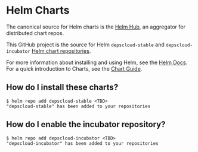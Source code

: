 # Helm Charts

The canonical source for Helm charts is the [Helm Hub](https://hub.helm.sh/), an aggregator for distributed chart repos.

This GitHub project is the source for Helm `depscloud-stable` and `depscloud-incubator` [Helm chart repositories](https://v3.helm.sh/docs/topics/chart_repository/).

For more information about installing and using Helm, see the [Helm Docs](https://helm.sh/docs/).
For a quick introduction to Charts, see the [Chart Guide](https://helm.sh/docs/topics/charts/).

## How do I install these charts?

```
$ helm repo add depscloud-stable <TBD>
"depscloud-stable" has been added to your repositories
```

## How do I enable the incubator repository?

```
$ helm repo add depscloud-incubator <TBD>
"depscloud-incubator" has been added to your repositories
```

